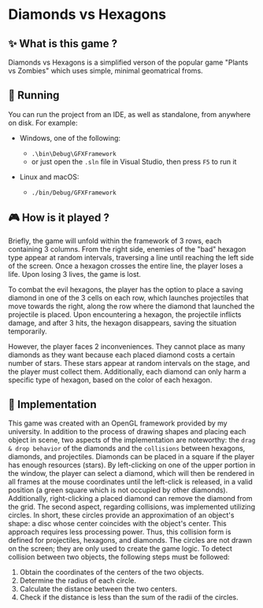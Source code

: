 # Diamonds vs Hexagons

## :sparkles: What is this game ?

Diamonds vs Hexagons is a simplified verson of the popular game "Plants vs Zombies" which uses simple, minimal geomatrical froms.



## :rocket: Running

You can run the project from an IDE, as well as standalone, from anywhere on disk. For example:

-   Windows, one of the following:
    -   `.\bin\Debug\GFXFramework`
    -   or just open the `.sln` file in Visual Studio, then press `F5` to run it

-   Linux and macOS:
    -   `./bin/Debug/GFXFramework`

## :video_game: How is it played ?

Briefly, the game will unfold within the framework of 3 rows, each containing 3 columns. From the right side, enemies of the "bad" hexagon type appear at random intervals, traversing a line until reaching the left side of the screen. Once a hexagon crosses the entire line, the player loses a life. Upon losing 3 lives, the game is lost.

To combat the evil hexagons, the player has the option to place a saving diamond in one of the 3 cells on each row, which launches projectiles that move towards the right, along the row where the diamond that launched the projectile is placed. Upon encountering a hexagon, the projectile inflicts damage, and after 3 hits, the hexagon disappears, saving the situation temporarily.

However, the player faces 2 inconveniences. They cannot place as many diamonds as they want because each placed diamond costs a certain number of stars. These stars appear at random intervals on the stage, and the player must collect them. Additionally, each diamond can only harm a specific type of hexagon, based on the color of each hexagon.

## :book: Implementation
This game was created with an OpenGL framework provided by my university. In addition to the process of drawing shapes and placing each object in scene, two aspects of the implementation are noteworthy: the `drag & drop behavior` of the diamonds and the `collisions` between hexagons, diamonds, and projectiles. Diamonds can be placed in a square if the player has enough resources (stars). By left-clicking on one of the upper portion in the window, the player can select a diamond, which will then be rendered in all frames at the mouse coordinates until the left-click is released, in a valid position (a green square which is not occupied by other diamonds). Additionally, right-clicking a placed diamond can remove the diamond from the grid. The second aspect, regarding collisions, was implemented utilizing circles. In short, these circles provide an approximation of an object's shape: a disc whose center coincides with the object's center. This approach requires less processing power. Thus, this collision form is defined for projectiles, hexagons, and diamonds. The circles are not drawn on the screen; they are only used to create the game logic. To detect collision between two objects, the following steps must be followed:
1) Obtain the coordinates of the centers of the two objects.
2) Determine the radius of each circle.
3) Calculate the distance between the two centers.
4) Check if the distance is less than the sum of the radii of the circles.


